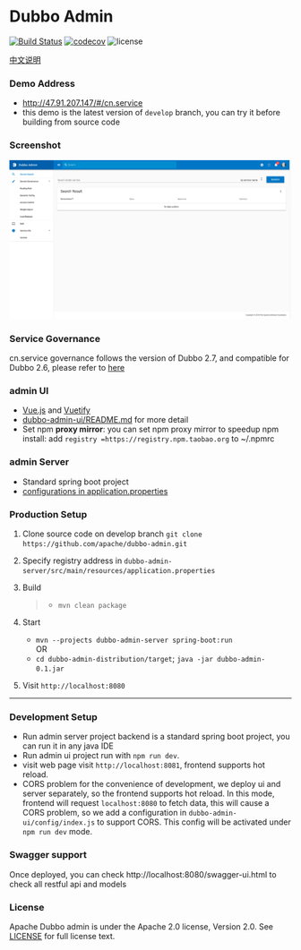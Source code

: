 # Dubbo Admin

[![Build Status](https://travis-ci.org/apache/dubbo-admin.svg?branch=develop)](https://travis-ci.org/apache/dubbo-admin)
[![codecov](https://codecov.io/gh/apache/dubbo-admin/branch/develop/graph/badge.svg)](https://codecov.io/gh/apache/dubbo-admin)
![license](https://img.shields.io/github/license/apache/dubbo-admin.svg)

[中文说明](README_ZH.md)
### Demo Address
* http://47.91.207.147/#/cn.service
* this demo is the latest version of `develop` branch, you can try it before building from source code
### Screenshot

![index](https://raw.githubusercontent.com/apache/dubbo-admin/develop/doc/images/index.png)

### Service Governance  
cn.service governance follows the version of Dubbo 2.7, and compatible for Dubbo 2.6, please refer to [here](https://github.com/apache/dubbo-admin/wiki/The-compatibility-of-cn.service-governance)
### admin UI

- [Vue.js](https://vuejs.org) and [Vuetify](https://vuetifyjs.com)
- [dubbo-admin-ui/README.md](dubbo-admin-ui/README.md) for more detail
- Set npm **proxy mirror**: you can set npm proxy mirror to speedup npm install: add `registry =https://registry.npm.taobao.org` to ~/.npmrc

### admin Server

* Standard spring boot project
* [configurations in application.properties](https://github.com/apache/dubbo-admin/wiki/Dubbo-Admin-configuration)


### Production Setup

1. Clone source code on develop branch `git clone https://github.com/apache/dubbo-admin.git`
2. Specify registry address in `dubbo-admin-server/src/main/resources/application.properties`
3. Build

    > - `mvn clean package`  
4. Start 
    * `mvn --projects dubbo-admin-server spring-boot:run`  
    OR
    * `cd dubbo-admin-distribution/target`;   `java -jar dubbo-admin-0.1.jar`
5. Visit `http://localhost:8080`
---

### Development Setup
* Run admin server project
   backend is a standard spring boot project, you can run it in any java IDE
* Run admin ui project
  run with `npm run dev`.
* visit web page
  visit `http://localhost:8081`, frontend supports hot reload.
 * CORS problem
    for the convenience of development, we deploy ui and server separately, so the frontend supports hot reload. In this mode, frontend will request `localhost:8080` to fetch data, this will cause a CORS problem, so we add a configuration in `dubbo-admin-ui/config/index.js` to support CORS. This config will be activated under `npm run dev` mode.

### Swagger support

Once deployed, you can check http://localhost:8080/swagger-ui.html to check all restful api and models


### License

Apache Dubbo admin is under the Apache 2.0 license, Version 2.0.
See [LICENSE](https://github.com/apache/dubbo-admin/blob/develop/LICENSE) for full license text.

